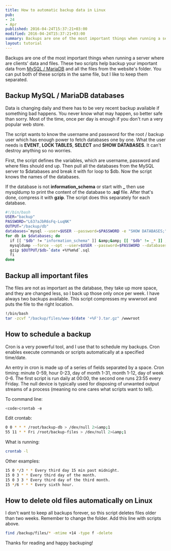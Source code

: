 ```yaml
---
title: How to automatic backup data in Linux
pub:
- 24
- Apr
published: 2016-04-24T15:37:21+03:00
modified: 2016-04-24T15:37:21+03:00
summary: Backups are one of the most important things when running a server  and these scripts help backup your important data automatically.
layout: tutorial
---
```


Backups are one of the most important things when running a server where are clients' data and files. These two scripts help backup your important data from <a href="/tutorials/mysql" title="A beginner's guide to MySQL / MariaDB">MySQL / MariaDB</a> and all the files from the website's folder. You can put both of these scripts in the same file, but I like to keep them separated.

## Backup MySQL / MariaDB databases

Data is changing daily and there has to be very recent backup available if something bad happens. You never know what may happen, so better safe than sorry. Most of the time, once per day is enough if you don't run a very popular web store.

The script wants to know the username and password for the root / backup user which has enough power to fetch databases one by one. What the user needs is **EVENT**, **LOCK TABLES**, **SELECT** and **SHOW DATABASES**. It can't destroy anything so no worries.

First, the script defines the variables, which are username, password and where files should end up. Then pull all the databases from the MySQL server to $databases and break it with for loop to $db. Now the script knows the names of the databases.

If the database is not **information_schema** or start with **_** then use mysqldump to print the content of the database to .**sql** file. After that's done, compress it with **gzip**. The script does this separately for each database.

```Bash
#!/bin/bash
USER="backup"
PASSWORD="L63?aJbR6sFq-LuqNK"
OUTPUT="/backup/db"
databases=`mysql --user=$USER --password=$PASSWORD -e "SHOW DATABASES;" | tr -d "| " | grep -v Database`
for db in $databases; do
  if [[ "$db" != "information_schema" ]] &amp;&amp; [[ "$db" != _* ]] ; then
  mysqldump --force --opt --user=$USER --password=$PASSWORD --databases $db > $OUTPUT/$db-`date +%Y%m%d`.sql
  gzip $OUTPUT/$db-`date +%Y%m%d`.sql
  fi
done
```

## Backup all important files

The files are not as important as the database, they take up more space, and they are changed less, so I back up those only once per week. I have always two backups available. This script compresses my wwwroot and puts the file to the right location.

```Bash
!/bin/bash
tar -zcvf "/backup/files/www-$(date '+%F').tar.gz" /wwwroot
```

## How to schedule a backup

Cron is a very powerful tool, and I use that to schedule my backups. Cron enables execute commands or scripts automatically at a specified time/date.

An entry in cron is made up of a series of fields separated by a space. Cron timing: minute 0-59, hour 0-23, day of month 1-31, month 1-12, day of week 0-6. The first script is run daily at 00:00, the second one runs 23:55 every Friday. The null device is typically used for disposing of unwanted output streams of a process (meaning no one cares what scripts want to tell).

To command line:

```Bash
<code>crontab -e
```

Edit crontab:

```Bash
0 0 * * * /root/backup-db > /dev/null 2>&amp;1
55 11 * * Fri /root/backup-files > /dev/null 2>&amp;1
```

What is running:

```Bash
crontab -l
```

Other examples:

```Bash
15 0 */3 * * Every third day 15 min past midnight.
15 0 3 * * Every third day of the month.
15 0 3 3 * Every third day of the third month.
15 */6 * * * Every sixth hour.
```

## How to delete old files automatically on Linux

I don't want to keep all backups forever, so this script deletes files older than two weeks. Remember to change the folder. Add this line with scripts above.

```Bash
find /backup/files/* -mtime +14 -type f -delete
```

Thanks for reading and happy backuping!